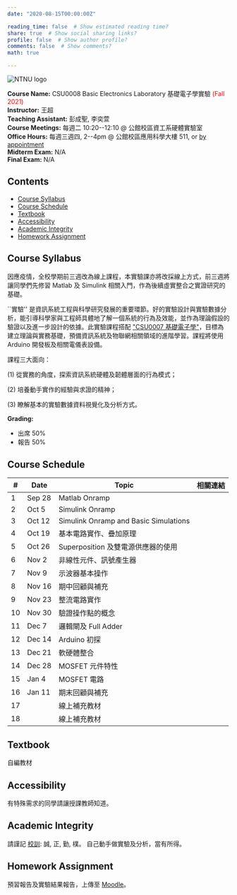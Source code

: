 ```yaml
---
date: "2020-08-15T00:00:00Z"

reading_time: false  # Show estimated reading time?
share: true  # Show social sharing links?
profile: false  # Show author profile?
comments: false  # Show comments?
math: true

---
```

![NTNU logo](../../img/ntnu_logo.png)

**Course Name:** CSU0008 Basic Electronics Laboratory 基礎電子學實驗 <span style="color:red">(Fall 2021)</span>  
**Instructor:** 王超  
**Teaching Assistant:** 彭成聖, 李奕萱  
**Course Meetings:** 每週二 10:20--12:10 @ 公館校區資工系硬體實驗室  
**Office Hours:** 每週三週四, 2--4pm @ 公館校區應用科學大樓 511, or [by appointment](mailto:cw@ntnu.edu.tw)  
**Midterm Exam:** N/A  
**Final Exam:** N/A


## Contents

* [Course Syllabus](#syllabus) <a name="syllabus"></a>
* [Course Schedule](#schedule)
* [Textbook](#resource)
* [Accessibility](#accessibility)
* [Academic Integrity](#accessibility)
* [Homework Assignment](#hw)

## Course Syllabus
因應疫情，全校學期前三週改為線上課程，本實驗課亦將改採線上方式，前三週將讓同學們先修習 Matlab 及 Simulink 相關入門，作為後續虛實整合之實證研究的基礎。

``實驗'' 是資訊系統工程與科學研究發展的重要環節。好的實驗設計與實驗數據分析，能引導科學家與工程師具體地了解一個系統的行為及效能，並作為理論假設的驗證以及進一步設計的依據。此實驗課程搭配 ["CSU0007 基礎電子學"](../csu0007)，目標為建立理論與實務基礎，預備資訊系統及物聯網相關領域的進階學習。課程將使用 Arduino 開發板及相關電儀表設備。

課程三大面向：

(1) 從實務的角度，探索資訊系統硬體及韌體層面的行為模式；

(2) 培養動手實作的經驗與求證的精神；

(3) 瞭解基本的實驗數據資料視覺化及分析方式。


**Grading:**  
* 出席 50%  
* 報告 50%<a name="schedule"></a>  

## Course Schedule

| \#  | Date | Topic | 相關連結 |
| --- | ---  | --- | --- | 
| 1 | Sep 28   | Matlab Onramp |  |  |
| 2 | Oct 5   | Simulink Onramp |  |
| 3 | Oct 12   | Simulink Onramp and Basic Simulations |  |
| 4 | Oct 19   | 基本電路實作、疊加原理 |  |
| 5 | Oct 26   | Superposition 及雙電源供應器的使用 |  |
| 6 | Nov 2   | 非線性元件、訊號產生器 |  |
| 7 | Nov 9   | 示波器基本操作 |  |
| 8 | Nov 16   | 期中回顧與補充 |  |
| 9 | Nov 23   | 整流電路實作 |  |
| 10 | Nov 30   | 驗證操作點的概念 |  |
| 11 | Dec 7   | 邏輯閘及 Full Adder |  |
| 12 | Dec 14   | Arduino 初探 |  |
| 13 | Dec 21   | 軟硬體整合  |  |
| 14 | Dec 28   | MOSFET 元件特性 |  |
| 15 | Jan 4   | MOSFET 電路  |  |
| 16 | Jan 11   | 期末回顧與補充 |  |
| 17 |   | 線上補充教材 |  |
| 18 |   | 線上補充教材 |  |

## Textbook

自編教材


## Accessibility
<a name="integrity"></a>
有特殊需求的同學請讓授課教師知道。

## Academic Integrity
<a name="hw"></a>
請謹記 [校訓](http://archives.lib.ntnu.edu.tw/c2/c2_1.jsp): 誠, 正, 勤, 樸。 自己動手做實驗及分析，當有所得。

## Homework Assignment 
預習報告及實驗結果報告，上傳至 [Moodle](https://moodle.ntnu.edu.tw/)。


